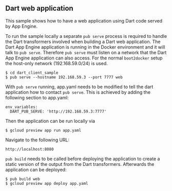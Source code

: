 Dart web application
--------------------
This sample shows how to have a web application using Dart code served
by App Engine.

To run the sample locally a separate `pub serve` process is required to
handle the Dart transformers involved when building a Dart web application.
The Dart App Engine application is running in the Docker environment and it
will talk to `pub serve`. Therefore `pub serve` must listen on a network that
the Dart App Engine application can also access. For the normal `boot2docker`
setup the host-only network (192.168.59.0/24) is used.

    $ cd dart_client_sample
    $ pub serve --hostname 192.168.59.3 --port 7777 web

With `pub serve` running, app.yaml needs to be modified to tell the dart
application how to contact `pub serve`. This is achieved by adding the following
section to app.yaml:

    env_variables:
      DART_PUB_SERVE: 'http://192.168.59.3:7777'

Then the application can be run locally via

    $ gcloud preview app run app.yaml

Navigate to the following URL:

    http://localhost:8080

`pub build` needs to be called before deploying the application to create a
static version of the output from the Dart transformers. Afterwards the
application can be deployed:

    $ pub build web
    $ gcloud preview app deploy app.yaml

